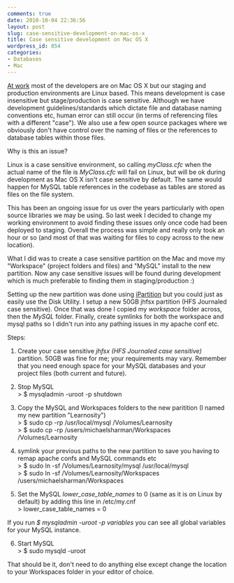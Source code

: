 ```yaml
---
comments: true
date: 2010-10-04 22:36:56
layout: post
slug: case-sensitive-development-on-mac-os-x
title: Case sensitive development on Mac OS X
wordpress_id: 854
categories:
- Databases
- Mac
---
```


[At work](http://www.learnosity.com/) most of the developers are on Mac OS X but our staging and production environments are Linux based. This means development is case insensitive but stage/production is case sensitive. Although we have development guidelines/standards which dictate file and database naming conventions etc, human error can still occur (in terms of referencing files with a different "case"). We also use a few open source packages where we obviously don't have control over the naming of files or the references to database tables within those files.

Why is this an issue?

Linux is a case sensitive environment, so calling _myClass.cfc_ when the actual name of the file is _MyClass.cfc_ will fail on Linux, but will be ok during development as Mac OS X isn't case sensitive by default. The same would happen for MySQL table references in the codebase as tables are stored as files on the file system.

This has been an ongoing issue for us over the years particularly with open source libraries we may be using. So last week I decided to change my working environment to avoid finding these issues only once code had been deployed to staging. Overall the process was simple and really only took an hour or so (and most of that was waiting for files to copy across to the new location).

What I did was to create a case sensitive partition on the Mac and move my "Workspace" (project folders and files) and "MySQL" install to the new partition. Now any case sensitive issues will be found during development which is much preferable to finding them in staging/production :)

Setting up the new partition was done using [iPartition](http://www.coriolis-systems.com/iPartition.php) but you could just as easily use the Disk Utility. I setup a new 50GB jhfsx partition (HFS Journaled case sensitive). Once that was done I copied my _workspace_ folder across, then the _MySQL_ folder. Finally, create symlinks for both the workspace and mysql paths so I didn't run into any pathing issues in my apache conf etc.

Steps:
	
  1. Create your case sensitive _jhfsx (HFS Journaled case sensitive)_ partition. 50GB was fine for me; your requirements may vary. Remember that you need enough space for your MySQL databases and your project files (both current and future).
	
  2. Stop MySQL  
	> $ mysqladmin -uroot -p shutdown 
	
  3. Copy the MySQL and Workspaces folders to the new paritition (I named my new partition "Learnosity")  
	> $ sudo cp -rp /usr/local/mysql /Volumes/Learnosity  
	> $ sudo cp -rp /users/michaelsharman/Workspaces /Volumes/Learnosity
	
  4. symlink your previous paths to the new partition to save you having to remap apache confs and MySQL commands etc  
	> $ sudo ln -sf /Volumes/Learnosity/mysql /usr/local/mysql  
	> $ sudo ln -sf /Volumes/Learnosity/Workspaces /users/michaelsharman/Workspaces
	
  5. Set the MySQL _lower_case_table_names_ to 0 (same as it is on Linux by default) by adding this line in /etc/my.cnf  
	> lower_case_table_names = 0
	
If you run _$ mysqladmin -uroot -p variables_ you can see all global variables for your MySQL instance.
	
  6. Start MySQL  
	> $ sudo mysqld -uroot

That should be it, don't need to do anything else except change the location to your Workspaces folder in your editor of choice. 
